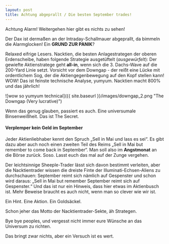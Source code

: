```yaml
---
layout: post
title: Achtung abgeprallt / Die besten September trades!
---
```


Achtung Alarm! Weitergehen hier gibt es nichts zu sehen!

Der Dax ist dermaßen an der Intraday-Schallmauer abgeprallt, da bimmeln die Alarmglocken! Ein **GRUND ZUR PANIK**?

Relaxed eifrige Lesers. Nacktien, die besten Anlagestrategen der oberen Erdenscheibe, haben folgende Strategie ausgetüftelt (_ausgewürfelt_):
Der gewiefte Aktienstratege geht **all-in**, wenn sich die 3. Dachs-Wave auf die 200-Yard Linie setzt.
Vorsicht vor dem Downgap - der reißt eine Lücke mit ordentlichem Sog, der die Aktiengegenbewegung auf den Kopf stellen kann!
WOW! Das ist feinste technische Analyse, yumyum. Nacktien macht 800% und das jährlich!

![wow so yumyum technical]({{ site.baseurl }}/images/downgap_2.png "The Downgap (Very lucrative)")

Wenn das genug glauben, passiert es auch. Eine universumale Binsenweißheit. Das ist The Secret.


#### Verplemper kein Geld im September
Jeder Aktienliebhaber kennt den Spruch „Sell in Mai und lass es sei“. Es gibt dazu aber auch noch einen zweiten Teil des Reims 
„Sell in Mai but remember to come back in September“.
Man soll also im **Angstmonat** an die Börse zurück. Soso. Lasst euch das mal auf der Zunge vergehen.

Der leichtsinnige Sheeple-Trader lässt sich davon bestimmt verleiten, aber die Nacktientrader wissen die dreiste
Finte der Illuminati-Echsen-Aliens zu durchschauen: September reimt sich nämlich auf Gespenster und schon wird daraus: 
„Sell in Mai but remember September reimt sich auf Gespenster.“
Und das ist nur ein Hinweis, dass hier etwas im Aktienbusch ist. Mehr Beweise braucht es auch nicht, wenn man so clever wie
wir ist.

Ein Hint. Eine Aktion. Ein Goldsäckel.

Schon jeher das Motto der Nacktientrader-Sekte, äh Strategen.

Bye bye peoples, und vergesst nicht immer eure Wünsche an das Universum zu richten. 

Das bringt zwar nichts, aber ein Versuch ist es wert.
